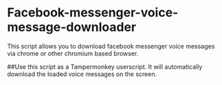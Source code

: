 # Facebook-messenger-voice-message-downloader
This script allows you to download facebook messenger voice messages via chrome or other chromium based browser.


##Use this script as a Tampermonkey userscript. It will automatically download the loaded voice messages on the screen.  
